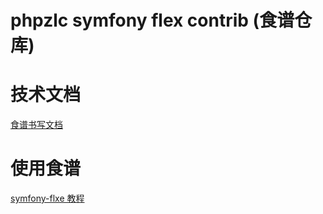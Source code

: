 # phpzlc symfony flex contrib (食谱仓库)

# 技术文档

[食谱书写文档](https://github.com/symfony/recipes/blob/master/README.rst)

# 使用食谱

[symfony-flxe 教程](https://phpzlc.github.io/doc/symfony-flex#如何创建自托管的flex服务器用于测试或私有化发布)
